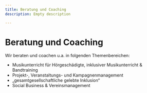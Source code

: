 ```yaml
---
title: Beratung und Coaching
description: Empty description

---
```

# Beratung und Coaching

Wir beraten und coachen u.a. in folgenden Themenbereichen:

* Musikunterricht für Hörgeschädigte, inklusiver Musikunterricht & Bandtraining
* Projekt-, Veranstaltungs- und Kampagnenmanagement
* „gesamtgesellschaftliche gelebte Inklusion“
* Social Business & Vereinsmanagement